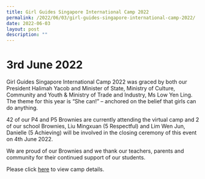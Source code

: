 ```yaml
---
title: Girl Guides Singapore International Camp 2022
permalink: /2022/06/03/girl-guides-singapore-international-camp-2022/
date: 2022-06-03
layout: post
description: ""
---
```

# 3rd June 2022

Girl Guides Singapore International Camp 2022 was graced by both our President Halimah Yacob and Minister of State, Ministry of Culture, Community and Youth & Ministry of Trade and Industry, Ms Low Yen Ling. The theme for this year is “She can!” – anchored on the belief that girls can do anything.

42 of our P4 and P5 Brownies are currently attending the virtual camp and 2 of our school Brownies, Liu Mingxuan (5 Respectful) and Lim Wen Jun, Danielle (5 Achieving) will be involved in the closing ceremony of this event on 4th June 2022.

We are proud of our Brownies and we thank our teachers, parents and community for their continued support of our students.

Please click [here](https://girlguides.org.sg/upcoming-events/international-camp-2022-2/) to view camp details.